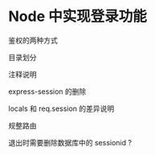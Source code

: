# Node 中实现登录功能

鉴权的两种方式

目录划分

注释说明

express-session 的删除

locals 和 req.session 的差异说明

规整路由

退出时需要删除数据库中的 sessionid ?